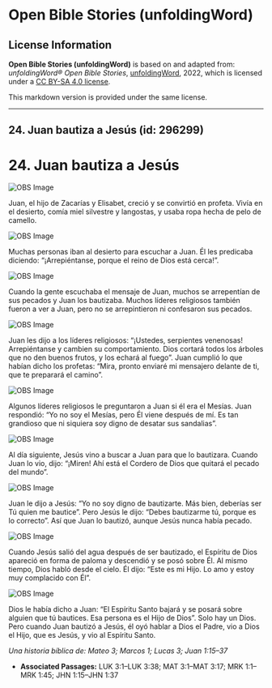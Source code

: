 # Open Bible Stories (unfoldingWord)

## License Information

**Open Bible Stories (unfoldingWord)** is based on and adapted from: _unfoldingWord® Open Bible Stories_, [unfoldingWord](https://unfoldingword.org/utw), 2022, which is licensed under a [CC BY-SA 4.0 license](https://creativecommons.org/licenses/by-sa/4.0/legalcode.en).

This markdown version is provided under the same license.



--------------------------------

## 24. Juan bautiza a Jesús (id: 296299)

24\. Juan bautiza a Jesús
=========================

![OBS Image](https://cdn.door43.org/obs/jpg/360px/obs-en-24-01.jpg)

Juan, el hijo de Zacarías y Elisabet, creció y se convirtió en profeta. Vivía en el desierto, comía miel silvestre y langostas, y usaba ropa hecha de pelo de camello.

![OBS Image](https://cdn.door43.org/obs/jpg/360px/obs-en-24-02.jpg)

Muchas personas iban al desierto para escuchar a Juan. Él les predicaba diciendo: “¡Arrepiéntanse, porque el reino de Dios está cerca!”.

![OBS Image](https://cdn.door43.org/obs/jpg/360px/obs-en-24-03.jpg)

Cuando la gente escuchaba el mensaje de Juan, muchos se arrepentían de sus pecados y Juan los bautizaba. Muchos líderes religiosos también fueron a ver a Juan, pero no se arrepintieron ni confesaron sus pecados.

![OBS Image](https://cdn.door43.org/obs/jpg/360px/obs-en-24-04.jpg)

Juan les dijo a los líderes religiosos: “¡Ustedes, serpientes venenosas! Arrepiéntanse y cambien su comportamiento. Dios cortará todos los árboles que no den buenos frutos, y los echará al fuego”. Juan cumplió lo que habían dicho los profetas: “Mira, pronto enviaré mi mensajero delante de ti, que te preparará el camino”.

![OBS Image](https://cdn.door43.org/obs/jpg/360px/obs-en-24-05.jpg)

Algunos líderes religiosos le preguntaron a Juan si él era el Mesías. Juan respondió: “Yo no soy el Mesías, pero Él viene después de mí. Es tan grandioso que ni siquiera soy digno de desatar sus sandalias”.

![OBS Image](https://cdn.door43.org/obs/jpg/360px/obs-en-24-06.jpg)

Al día siguiente, Jesús vino a buscar a Juan para que lo bautizara. Cuando Juan lo vio, dijo: “¡Miren! Ahí está el Cordero de Dios que quitará el pecado del mundo”.

![OBS Image](https://cdn.door43.org/obs/jpg/360px/obs-en-24-07.jpg)

Juan le dijo a Jesús: “Yo no soy digno de bautizarte. Más bien, deberías ser Tú quien me bautice”. Pero Jesús le dijo: “Debes bautizarme tú, porque es lo correcto”. Así que Juan lo bautizó, aunque Jesús nunca había pecado.

![OBS Image](https://cdn.door43.org/obs/jpg/360px/obs-en-24-08.jpg)

Cuando Jesús salió del agua después de ser bautizado, el Espíritu de Dios apareció en forma de paloma y descendió y se posó sobre Él. Al mismo tiempo, Dios habló desde el cielo. Él dijo: “Este es mi Hijo. Lo amo y estoy muy complacido con Él”.

![OBS Image](https://cdn.door43.org/obs/jpg/360px/obs-en-24-09.jpg)

Dios le había dicho a Juan: “El Espíritu Santo bajará y se posará sobre alguien que tú bautices. Esa persona es el Hijo de Dios”. Solo hay un Dios. Pero cuando Juan bautizó a Jesús, él oyó hablar a Dios el Padre, vio a Dios el Hijo, que es Jesús, y vio al Espíritu Santo.

*Una historia bíblica de: Mateo 3; Marcos 1; Lucas 3; Juan 1:15–37*

* **Associated Passages:** LUK 3:1–LUK 3:38; MAT 3:1–MAT 3:17; MRK 1:1–MRK 1:45; JHN 1:15–JHN 1:37

